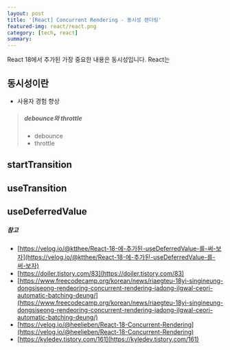 ```yaml
---
layout: post
title: '[React] Concurrent Rendering - 동시성 렌더링'
featured-img: react/react.png
category: [tech, react]
summary:
---
```


React 18에서 추가된 가장 중요한 내용은 동시성입니다. React는

## 동시성이란
- 사용자 경험 향상

> ##### debounce와 throttle
> - debounce
> - throttle

## startTransition

## useTransition

## useDeferredValue

##### 참고
- [https://velog.io/@ktthee/React-18-에-추가된-useDeferredValue-를-써-보자](https://velog.io/@ktthee/React-18-에-추가된-useDeferredValue-를-써-보자)
- [https://doiler.tistory.com/83](https://doiler.tistory.com/83)
- [https://www.freecodecamp.org/korean/news/riaegteu-18yi-singineung-dongsiseong-rendeoring-concurrent-rendering-jadong-ilgwal-ceori-automatic-batching-deung/](https://www.freecodecamp.org/korean/news/riaegteu-18yi-singineung-dongsiseong-rendeoring-concurrent-rendering-jadong-ilgwal-ceori-automatic-batching-deung/)
- [https://velog.io/@heelieben/React-18-Concurrent-Rendering](https://velog.io/@heelieben/React-18-Concurrent-Rendering)
- [https://kyledev.tistory.com/161](https://kyledev.tistory.com/161)
